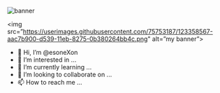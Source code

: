 ![banner](https://i.imgur.com/KrSLFjM.png)

<img src=”https://userimages.githubusercontent.com/75753187/123358567-aac7b900-d539-11eb-8275-0b380264bb4c.png" alt=”my banner”>
                                                                                                               
- 👋 Hi, I’m @esoneXon
- 👀 I’m interested in ...
- 🌱 I’m currently learning ...
- 💞️ I’m looking to collaborate on ...
- 📫 How to reach me ...

<!---
esoneXon/esoneXon is a ✨ special ✨ repository because its `README.md` (this file) appears on your GitHub profile.
You can click the Preview link to take a look at your changes.
--->
